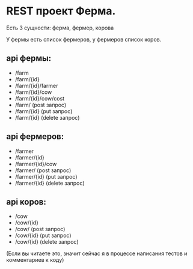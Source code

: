 REST проект Ферма.
==================

Есть 3 сущности: ферма, фермер, корова

У фермы есть список фермеров, у фермеров список коров.

api фермы:
----------

 * /farm
 * /farm/{id}
 * /farm/{id}/farmer
 * /farm/{id}/cow
 * /farm/{id}/cow/cost
 * /farm/ (post запрос)
 * /farm/{id} (put запрос)
 * /farm/{id} (delete запрос)

api фермеров:
-------------

 * /farmer
 * /farmer/{id}
 * /farmer/{id}/cow
 * /farmer/ (post запрос)
 * /farmer/{id} (put запрос)
 * /farmer/{id} (delete запрос)
 
api коров:
----------
 
 * /cow
 * /cow/{id}
 * /cow/ (post запрос)
 * /cow/{id} (put запрос)
 * /cow/{id} (delete запрос)

(Если вы читаете это, значит сейчас я в процессе написания тестов и комментариев к коду)
